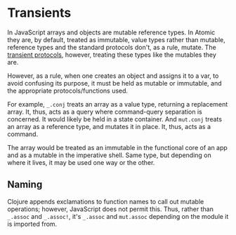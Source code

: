 # Transients

In JavaScript arrays and objects are mutable reference types.  In Atomic they are, by default, treated as immutable, value types rather than mutable, reference types and the standard protocols don't, as a rule, mutate.  The [transient protocols](../transients), however, treating these types like the mutables they are.

However, as a rule, when one creates an object and assigns it to a var, to avoid confusing its purpose, it must be held as mutable or immutable, and the appropriate protocols/functions used.

For example, `_.conj` treats an array as a value type, returning a replacement array.  It, thus, acts as a query where command-query separation is concerned.  It would likely be held in a state container.  And `mut.conj` treats an array as a reference type, and mutates it in place.  It, thus, acts as a command.

The array would be treated as an immutable in the functional core of an app and as a mutable in the imperative shell.  Same type, but depending on where it lives, it may be used one way or the other.

## Naming

Clojure appends exclamations to function names to call out mutable operations; however, JavaScript does not permit this.  Thus, rather than `_.assoc` and `_.assoc!`, it's `_.assoc` and `mut.assoc` depending on the module it is imported from.
